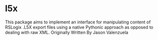 # l5x
This package aims to implement an interface for manipulating content of RSLogix .L5X export files using a native Pythonic approach as opposed to dealing with raw XML.
Originally Written By Jason Valenzuela
